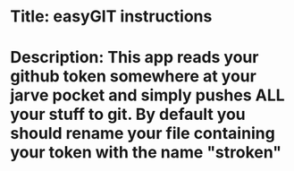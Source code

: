 # Title: easyGIT instructions
# Description: This app reads your github token somewhere at your jarve pocket and simply pushes ALL your stuff to git. By default you should rename your file containing your token with the name "stroken"
